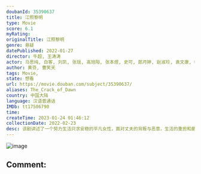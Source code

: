 ```yaml
---
doubanId: 35390637
title: 江照黎明
type: Movie
score: 6.1
myRating: 
originalTitle: 江照黎明
genre: 悬疑
datePublished: 2022-01-27
director: 牛超, 王涛涛
actor: 马思纯, 白客, 刘凯, 张瑶, 高旭阳, 张本煜, 史可, 郎月婷, 赵淑珍, 袁文康, 韩东, 黄婧仪, 李逗逗
author: 黄芬, 曹笑天
tags: Movie, 
state: 想看
url: https://movie.douban.com/subject/35390637/
aliases: The_Crack_of_Dawn
country: 中国大陆
language: 汉语普通话
IMDb: tt17506790
time: 
createTime: 2023-01-24 01:46:12
collectionDate: 2022-02-23
desc: 该剧讲述了一个努力生活只求安稳的平凡女性，面对丈夫的背叛与恶意，生活的重担和磨难，完成了一场完美的自我拯救的故事。
---
```


![image](p2867960015.jpg)

Comment: 
---

